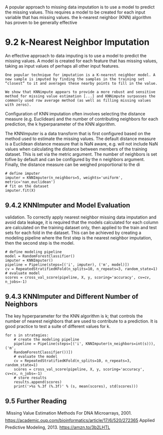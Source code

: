 A popular approach to missing data imputation is to use a model to
predict the missing values. This requires a model to be created for each input variable that has missing values.
the k-nearest neighbor (KNN) algorithm has proven to be generally effective
# 9.2 k-Nearest Neighbor Imputation
An effective approach to data imputing is to use a model to predict the missing values. A model is created for each feature that has missing values, taking as input values of perhaps all other input features.
```
One popular technique for imputation is a K-nearest neighbor model. A new sample is imputed by finding the samples in the training set “closest” to it and averages these nearby points to fill in the value.
```
```
We show that KNNimpute appears to provide a more robust and sensitive method for missing value estimation [...] and KNNimpute surpasses the commonly used row average method (as well as filling missing values with zeros).
```
Configuration of KNN imputation often involves selecting the distance measure (e.g. Euclidean) and the number of contributing neighbors for each prediction, the k hyperparameter of the KNN algorithm.

The KNNImputer is a data transform that is first configured based on the method used to estimate the missing values. The default distance measure is a Euclidean distance measure that is NaN aware, e.g. will not include NaN values when calculating the distance between members of the training dataset. This is set via the metric argument. The number of neighbors is set tofive by default and can be configured by the n neighbors argument. Finally, the distance measure can be weighed proportional to the di
```
# define imputer
imputer = KNNImputer(n_neighbors=5, weights='uniform', metric='nan_euclidean')
# fit on the dataset
imputer.fit(X)
```

## 9.4.2 KNNImputer and Model Evaluation
validation. To correctly apply nearest neighbor missing data imputation and avoid data leakage, it is required that the models calculated for each column are calculated on the training dataset only, then applied to the train and test sets for each fold in the dataset. This can be achieved by creating a modeling pipeline where the first step is the nearest neighbor imputation, then the second step is the model.
```
# define modeling pipeline
model = RandomForestClassifier()
imputer = KNNImputer()
pipeline = Pipeline(steps=[('i', imputer), ('m', model)])
cv = RepeatedStratifiedKFold(n_splits=10, n_repeats=3, random_state=1)
# evaluate model
scores = cross_val_score(pipeline, X, y, scoring='accuracy', cv=cv, n_jobs=-1)
```

## 9.4.3 KNNImputer and Different Number of Neighbors
The key hyperparameter for the KNN algorithm is k; that controls the number of nearest neighbors that are used to contribute to a prediction. It is good practice to test a suite of different values for k.
```
for s in strategies:
	# create the modeling pipeline
	pipeline = Pipeline(steps=[('i', KNNImputer(n_neighbors=int(s))), ('m',
	RandomForestClassifier())])
	# evaluate the model
	cv = RepeatedStratifiedKFold(n_splits=10, n_repeats=3, random_state=1)
	scores = cross_val_score(pipeline, X, y, scoring='accuracy', cv=cv, n_jobs=-1)
	# store results
	results.append(scores)
	print('>%s %.3f (%.3f)' % (s, mean(scores), std(scores)))
```

## 9.5 Further Reading 

 Missing Value Estimation Methods For DNA Microarrays, 2001.
https://academic.oup.com/bioinformatics/article/17/6/520/272365
 Applied Predictive Modeling, 2013.
https://amzn.to/3b2LHTL